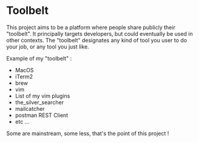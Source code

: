 Toolbelt
========

This project aims to be a platform where people share publicly their "toolbelt". It principally targets developers, but could eventually be used in other contexts.
The "toolbelt" designates any kind of tool you user to do your job, or any tool you just like.

Example of my "toolbelt" :

- MacOS
- iTerm2
- brew
- vim
- List of my vim plugins
- the_silver_searcher
- mailcatcher
- postman REST Client
- etc ...

Some are mainstream, some less, that's the point of this project !
